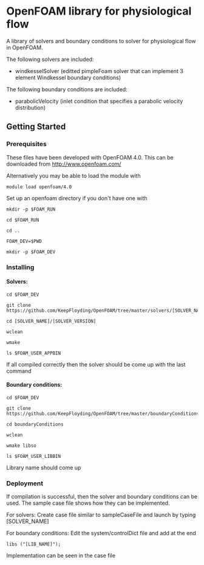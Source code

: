 # OpenFOAM library for physiological flow

A library of solvers and boundary conditions to solver for physiological flow in OpenFOAM.

The following solvers are included:

* windkesselSolver (editted pimpleFoam solver that can implement 3 element Windkessel boundary conditions)

The following boundary conditions are included:

* parabolicVelocity (inlet condition that specifies a parabolic velocity distribution)

## Getting Started

### Prerequisites

These files have been developed with OpenFOAM 4.0. 
This can be downloaded from http://www.openfoam.com/

Alternatively you may be able to load the module with 

```
module load openfoam/4.0
```

Set up an openfoam directory if you don't have one with

```
mkdir -p $FOAM_RUN

cd $FOAM_RUN

cd ..

FOAM_DEV=$PWD

mkdir -p $FOAM_DEV
```

### Installing

#### Solvers:

```
cd $FOAM_DEV

git clone https://github.com/KeepFloyding/OpenFOAM/tree/master/solvers/[SOLVER_NAME]

cd [SOLVER_NAME]/[SOLVER_VERSION]

wclean

wmake

ls $FOAM_USER_APPBIN
```

If all compiled correctly then the solver should be come up with the last command

#### Boundary conditions:

```
cd $FOAM_DEV

git clone https://github.com/KeepFloyding/OpenFOAM/tree/master/boundaryConditions

cd boundaryConditions

wclean

wmake libso

ls $FOAM_USER_LIBBIN
```
Library name should come up

### Deployment

If compilation is successful, then the solver and boundary conditions can be used.
The sample case file shows how they can be implemented. 

For solvers:
Create case file similar to sampleCaseFile and launch by typing [SOLVER_NAME]

For boundary conditions:
Edit the system/controlDict file and add at the end
```
libs ("[LIB_NAME]");
```
Implementation can be seen in the case file








